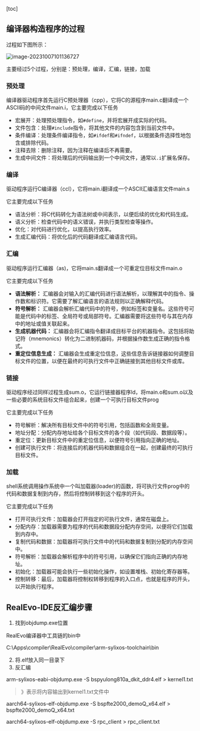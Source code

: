 [toc]

## 编译器构造程序的过程

过程如下图所示：

![image-20231007101136727](C:\Users\jjjjjjava\Nutstore\1\我的坚果云\typora\typora-pic\image-20231007101136727.png)



主要经过5个过程，分别是：预处理，编译，汇编，链接，加载

### 预处理

编译器驱动程序首先运行C预处理器（cpp），它将C的源程序main.c翻译成一个ASCII码的中间文件main.i，它主要完成以下任务

- 宏展开：处理预处理指令，如`#define`，并将宏展开成实际的代码。
- 文件包含：处理`#include`指令，将其他文件的内容包含到当前文件中。
- 条件编译：处理条件编译指令，如`#ifdef`和`#ifndef`，以根据条件选择性地包含或排除代码。
- 注释去除：删除注释，因为注释在编译后不再需要。
- 生成中间文件：将处理后的代码输出到一个中间文件，通常以`.i`扩展名保存。

### 编译

驱动程序运行C编译器（ccl），它将main.i翻译成一个ASCII汇编语言文件main.s

它主要完成以下任务

- 语法分析：将C代码转化为语法树或中间表示，以便后续的优化和代码生成。
- 语义分析：检查代码中的语义错误，并执行类型检查等操作。
- 优化：对代码进行优化，以提高执行效率。
- 生成汇编代码：将优化后的代码翻译成汇编语言代码。

### 汇编

驱动程序运行汇编器（as)，它将main.s翻译成一个可重定位目标文件main.o

它主要完成以下任务

- **语法解析：** 汇编器会对输入的汇编代码进行语法解析，以理解其中的指令、操作数和标识符。它需要了解汇编语言的语法规则以正确解释代码。
- **符号解析：** 汇编器会解析汇编代码中的符号，例如标签和变量名。这些符号可能是代码中的标签、全局符号或局部符号。汇编器需要将这些符号与其在内存中的地址或值关联起来。
- **生成机器代码：** 汇编器会将汇编指令翻译成目标平台的机器指令。这包括将助记符（mnemonics）转化为二进制机器码，并根据操作数生成正确的指令格式。
- **重定位信息生成：** 汇编器会生成重定位信息，这些信息告诉链接器如何调整目标文件的位置，以便在最终的可执行文件中正确链接到其他目标文件或库。

### 链接

驱动程序经过同样过程生成sum.o，它运行链接器程序ld，将main.o和sum.o以及一些必要的系统目标文件组合起来，创建一个可执行目标文件prog

它主要完成以下任务

- 符号解析：解决所有目标文件中的符号引用，包括函数和全局变量。
- 地址分配：分配内存地址给各个目标文件的各个段（如代码段、数据段等）。
- 重定位：更新目标文件中的重定位信息，以便符号引用指向正确的地址。
- 创建可执行文件：将连接后的机器代码和数据组合在一起，创建最终的可执行目标文件。

### 加载

shell系统调用操作系统中一个叫加载器(loader)的函数，将可执行文件prog中的代码和数据复制到内存，然后将控制转移到这个程序的开头。

它主要完成以下任务

- 打开可执行文件：加载器会打开指定的可执行文件，通常在磁盘上。
- 分配内存：加载器需要为程序的代码和数据段分配内存空间，以便将它们加载到内存中。
- 复制代码和数据：加载器将可执行文件中的代码和数据复制到分配的内存空间中。
- 符号解析：加载器会解析程序中的符号引用，以确保它们指向正确的内存地址。
- 初始化：加载器可能会执行一些初始化操作，如设置堆栈、初始化寄存器等。
- 控制转移：最后，加载器将控制权转移到程序的入口点，也就是程序的开头，以开始执行程序。





## RealEvo-IDE反汇编步骤

1. 找到objdump.exe位置

RealEvo编译器中工具链的bin中

C:\Apps\compiler\RealEvo\compiler\arm-sylixos-toolchain\bin

2. 将.elf放入同一目录下
3. 反汇编

arm-sylixos-eabi-objdump.exe -S  bspyulong810a_dkit_ddr4.elf  > kernel1.txt

> 》表示将内容输出到kernel1.txt文件中

aarch64-sylixos-elf-objdump.exe -S  bspfte2000_demoQ_x64.elf > bspfte2000_demoQ_x64.txt

aarch64-sylixos-elf-objdump.exe -S  rpc_client > rpc_client.txt